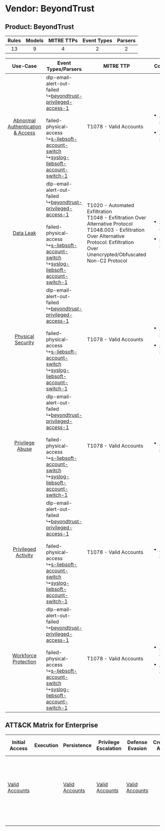 Vendor: BeyondTrust
===================
Product: BeyondTrust
--------------------
| Rules | Models | MITRE TTPs | Event Types | Parsers |
|:-----:|:------:|:----------:|:-----------:|:-------:|
|  13   |   9    |     4      |      2      |    2    |

|    Use-Case    | Event Types/Parsers    | MITRE TTP    | Content    |
|:----:| ---- | ---- | ---- |
| [Abnormal Authentication & Access](../../../UseCases/uc_abnormal_authentication_&_access.md) |  dlp-email-alert-out-failed<br> ↳[beyondtrust-privileged-access-1](Ps/pC_beyondtrustprivilegedaccess1.md)<br><br> failed-physical-access<br> ↳[s-liebsoft-account-switch](Ps/pC_sliebsoftaccountswitch.md)<br> ↳[syslog-liebsoft-account-switch-1](Ps/pC_syslogliebsoftaccountswitch1.md)<br> | T1078 - Valid Accounts<br>    | [<ul><li>1 Rules</li></ul><ul><li>1 Models</li></ul>](RM/r_m_beyondtrust_beyondtrust_Abnormal_Authentication_&_Access.md) |
|    [Data Leak](../../../UseCases/uc_data_leak.md)    |  dlp-email-alert-out-failed<br> ↳[beyondtrust-privileged-access-1](Ps/pC_beyondtrustprivilegedaccess1.md)<br><br> failed-physical-access<br> ↳[s-liebsoft-account-switch](Ps/pC_sliebsoftaccountswitch.md)<br> ↳[syslog-liebsoft-account-switch-1](Ps/pC_syslogliebsoftaccountswitch1.md)<br> | T1020 - Automated Exfiltration<br>T1048 - Exfiltration Over Alternative Protocol<br>T1048.003 - Exfiltration Over Alternative Protocol: Exfiltration Over Unencrypted/Obfuscated Non-C2 Protocol<br> | [<ul><li>6 Rules</li></ul><ul><li>4 Models</li></ul>](RM/r_m_beyondtrust_beyondtrust_Data_Leak.md)    |
|    [Physical Security](../../../UseCases/uc_physical_security.md)    |  dlp-email-alert-out-failed<br> ↳[beyondtrust-privileged-access-1](Ps/pC_beyondtrustprivilegedaccess1.md)<br><br> failed-physical-access<br> ↳[s-liebsoft-account-switch](Ps/pC_sliebsoftaccountswitch.md)<br> ↳[syslog-liebsoft-account-switch-1](Ps/pC_syslogliebsoftaccountswitch1.md)<br> | T1078 - Valid Accounts<br>    | [<ul><li>5 Rules</li></ul><ul><li>4 Models</li></ul>](RM/r_m_beyondtrust_beyondtrust_Physical_Security.md)    |
|    [Privilege Abuse](../../../UseCases/uc_privilege_abuse.md)    |  dlp-email-alert-out-failed<br> ↳[beyondtrust-privileged-access-1](Ps/pC_beyondtrustprivilegedaccess1.md)<br><br> failed-physical-access<br> ↳[s-liebsoft-account-switch](Ps/pC_sliebsoftaccountswitch.md)<br> ↳[syslog-liebsoft-account-switch-1](Ps/pC_syslogliebsoftaccountswitch1.md)<br> | T1078 - Valid Accounts<br>    | [<ul><li>1 Rules</li></ul>](RM/r_m_beyondtrust_beyondtrust_Privilege_Abuse.md)    |
|    [Privileged Activity](../../../UseCases/uc_privileged_activity.md)    |  dlp-email-alert-out-failed<br> ↳[beyondtrust-privileged-access-1](Ps/pC_beyondtrustprivilegedaccess1.md)<br><br> failed-physical-access<br> ↳[s-liebsoft-account-switch](Ps/pC_sliebsoftaccountswitch.md)<br> ↳[syslog-liebsoft-account-switch-1](Ps/pC_syslogliebsoftaccountswitch1.md)<br> | T1078 - Valid Accounts<br>    | [<ul><li>1 Rules</li></ul>](RM/r_m_beyondtrust_beyondtrust_Privileged_Activity.md)    |
|    [Workforce Protection](../../../UseCases/uc_workforce_protection.md)    |  dlp-email-alert-out-failed<br> ↳[beyondtrust-privileged-access-1](Ps/pC_beyondtrustprivilegedaccess1.md)<br><br> failed-physical-access<br> ↳[s-liebsoft-account-switch](Ps/pC_sliebsoftaccountswitch.md)<br> ↳[syslog-liebsoft-account-switch-1](Ps/pC_syslogliebsoftaccountswitch1.md)<br> | T1078 - Valid Accounts<br>    | [<ul><li>1 Rules</li></ul><ul><li>1 Models</li></ul>](RM/r_m_beyondtrust_beyondtrust_Workforce_Protection.md)    |

ATT&CK Matrix for Enterprise
----------------------------
| Initial Access                                                      | Execution | Persistence                                                         | Privilege Escalation                                                | Defense Evasion                                                     | Credential Access | Discovery | Lateral Movement | Collection | Command and Control | Exfiltration                                                                                                                                                                                                                                                                                                                    | Impact |
| ------------------------------------------------------------------- | --------- | ------------------------------------------------------------------- | ------------------------------------------------------------------- | ------------------------------------------------------------------- | ----------------- | --------- | ---------------- | ---------- | ------------------- | ------------------------------------------------------------------------------------------------------------------------------------------------------------------------------------------------------------------------------------------------------------------------------------------------------------------------------- | ------ |
| [Valid Accounts](https://attack.mitre.org/techniques/T1078)<br><br> |           | [Valid Accounts](https://attack.mitre.org/techniques/T1078)<br><br> | [Valid Accounts](https://attack.mitre.org/techniques/T1078)<br><br> | [Valid Accounts](https://attack.mitre.org/techniques/T1078)<br><br> |                   |           |                  |            |                     | [Exfiltration Over Alternative Protocol](https://attack.mitre.org/techniques/T1048)<br><br>[Exfiltration Over Alternative Protocol: Exfiltration Over Unencrypted/Obfuscated Non-C2 Protocol](https://attack.mitre.org/techniques/T1048/003)<br><br>[Automated Exfiltration](https://attack.mitre.org/techniques/T1020)<br><br> |        |